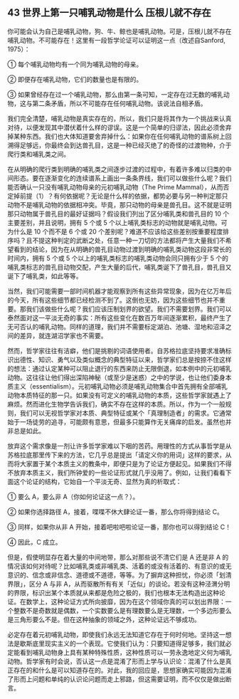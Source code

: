 ## 43 世界上第一只哺乳动物是什么 压根儿就不存在

你可能会认为自己是哺乳动物，狗、牛、鲸也是哺乳动物。可是，压根儿就不存在哺乳动物。不可能存在！这里有一段哲学论证可以证明这一点（改述自Sanford, 1975）：


① 每个哺乳动物均有一个同为哺乳动物的母亲。

② 即便存在哺乳动物，它们的数量也是有限的。

③ 如果曾经存在过一个哺乳动物，那么由第一条可知，一定存在过无数的哺乳动物，这与第二条矛盾，所以不可能存在任何哺乳动物。该说法自相矛盾。

我们完全清楚，哺乳动物是真实存在的，所以，我们只是将其作为一个挑战来认真对待，以便发现其中潜伏着什么样的谬误。这是一个简单的归谬法，因此必须舍弃掉某种东西。我们也大体知道要舍弃掉什么：如果你在任何哺乳动物的谱系树上回溯得足够远，你最终会到达兽孔目，这是一种已经灭绝了的奇怪的过渡物种，介于爬行类和哺乳类之间。

在从明确的爬行类到明确的哺乳类之间逐步过渡的过程中，有着许多难以归类的中间形态。要在逐渐变化的连续谱系上画出一条条界线，我们可以做些什么呢？我们能否确认一只没有哺乳动物母亲的元初哺乳动物（The Prime Mammal），从而否定掉前提（1）？有何依据呢？无论是什么样的依据，都势必要与另一种判定那只动物不是哺乳动物的依据相冲突。毕竟，那只动物的母亲是兽孔目。这不就是证明那只动物属于兽孔目的最好证据吗？假设我们列出了区分哺乳类和兽孔目的 10 个主要差别，并且说明，拥有 5 个或 5 个以上哺乳类标志的动物就是哺乳动物。可为什么是 10 个而不是 6 个或 20 个差别呢？难道不应该给这些差别按重要程度排序吗？且不提这种判定的武断之处，任意一种一刀切的方法都将产生大量我们不希望看到的结论，因为在从明确的兽孔目动物过渡到明确的哺乳类动物这段非常长的时间内，拥有 5 个或 5 个以上的哺乳类标志的哺乳类动物会同只拥有少于 5 个的哺乳类标志的兽孔目动物交配，产生大量的后代，哺乳类诞下了兽孔目，兽孔目又诞下了哺乳类，如此等等。

当然，我们可能需要一部时间机器才能观察到所有这些异常现象，因为在亿万年后的今天，所有这些细节都已经检测不到了。这倒也无妨，因为这些细节也并不重要。那我们该做些什么呢？我们应该压制划界的欲望。我们不需要划界。我们可以泰然面对这一平淡无奇的事实：所有这些变化在数百万年间逐渐累积，最终产生了无可否认的哺乳动物。同样的道理，我们并不需要标定湖泊、池塘、湿地和沼泽之间的差异，就连湖沼学家也不需要。

然而，哲学家往往有洁癖，他们是挑剔的词语使用者。自苏格拉底坚持要求准确标识出德性、知识、勇气以及类似概念的典型特征以来，哲学家们总是按捺不住这样的想法：通过认定某种可以阻止退行的东西来防止无限倒退，如本例中的元初哺乳动物。这往往让他们得出深陷神秘（或至少是迷惑）之中的学说，也让他们委身本质主义（essentialism）。元初哺乳动物必须是哺乳动物集合中首先拥有全部哺乳动物本质特征的那一只。如果没有可定义的哺乳动物的本质，这些哲学家就遇上了麻烦。然而进化生物学告诉我们，确实不存在这样的本质。所以，作为一个一般规则，我们可以无视哲学家对本质、典型特征或某个「真理制造者」的需求。它通常始于一场徒劳的追寻，可能颇有意思，但最多只能算作无关痛痒的启发。虽然也并非总是如此。

放弃这个需求像是一剂让许多哲学家难以下咽的苦药。用理性的方式从事哲学是从苏格拉底那里传下来的方法，它几乎总是提出「请定义你的用词」这样的要求，从而将大家置于某个本质主义的教条中，即便只是为了论证方便起见。如果我们不得不放弃本质主义，我们所钟爱的一些论证形式就几乎没用了。例如，让我们看看下面这个论证的结构，它始自一个平淡无奇、显然为真的析取式：

① 要么 A，要么非 A（你如何论证这一点？）。

② 如果你选择路径 A，接着，喋喋不休大肆论证一番，那么你将得到结论 C。

③ 同样，如果你从非 A 开始，接着吧啦吧啦论证一番，那你也可以得到结论 C！

④ 因此，C 成立。

但是，假使明显存在着大量的中间地带，那么对那些说不清它们是 A 还是非 A 的情况该如何对待呢？比如哺乳类或非哺乳类、活着的或没有活着的、有意识的或无意识的、信念或非信念、道德或不道德，等等。为了摒弃这种担忧，你必须「划清界限」，区分 A 与非 A，从而驱散所有有关「近似」的谈论。若没有这种泾渭分明的界限，标识出某个本质就从来都是危险之极的，我们也根本无法构造出这种论证。在数学上，这种论证方式所向披靡，因为在这个领域你真的可以划出界限：一个整数不是奇数就是偶数，一个实数要么是有理数要么是无理数，一个多边形要么是三角形要么不是。但在这种抽象的领域之外，这种论证远不够成功。

必定存在着元初哺乳动物，即使我们永远无法知道它存在于何时何地。坚持这一想法是歇斯底里现实主义的一个表现。它使我们认为：只要知道得足够多，我们就必定能看到哺乳动物身上具有某种特殊性质，这种性质可以一劳永逸地定义何为哺乳动物。哲学家有时会说，否认这一点是混淆了形而上学与认识论：混淆了什么是真正存在的和什么是可以知道存在的。对此，我的回应是，思想家确实可能因为混淆了形而上问题和单纯的认识论问题而走上邪路，但这需要证明，而不仅仅是做出断言。


